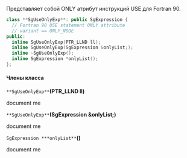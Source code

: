 Представляет собой ONLY атрибут инструкций USE для Fortran 90.

```cpp
class **SgUseOnlyExp**: public SgExpression {
  // Fortran 90 USE statement ONLY attribute 
  // variant == ONLY_NODE
public:
  inline SgUseOnlyExp(PTR_LLND ll);
  inline SgUseOnlyExp(SgExpression &onlyList;);
  inline ~SgUseOnlyExp();
  inline SgExpression *onlyList();
};
```

#### Члены класса

`**SgUseOnlyExp**`**(PTR_LLND ll)**

document me

`**SgUseOnlyExp**`**(SgExpression &onlyList;)**

document me

`SgExpression ***onlyList**`**()**

document me
